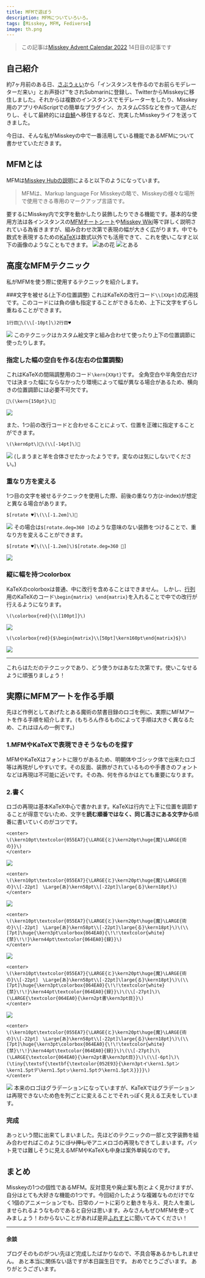 ```yaml
---
title: MFMで遊ぼう
description: MFMについていろいろ。
tags: [Misskey, MFM, Fediverse]
image: th.png
---
```


> この記事は[Misskey Advent Calendar 2022](https://adventar.org/calendars/7354) 14日目の記事です

## 自己紹介
約7ヶ月前のある日、[さぶうぇい](https://submarin.online)から「インスタンスを作るのでお前らモデレーターだ来い」とお声掛け™をされSubmarinに登録し、TwitterからMisskeyに移住しました。それからは複数のインスタンスでモデレーターをしたり、Misskey用のアプリやAiScriptでの簡単なプラグイン、カスタムCSSなどを作って遊んだりし、そして最終的には[自鯖](https://fle.studio)へ移住するなど、充実したMisskeyライフを送ってきました。

今日は、そんな私がMisskeyの中で一番活用している機能であるMFMについて書かせていただきます。

## MFMとは
MFMは[Misskey Hubの説明](https://misskey-hub.net/docs/features/001_MFM.html)によると以下のようになっています。
> MFMは、Markup language For Misskeyの略で、Misskeyの様々な場所で使用できる専用のマークアップ言語です。

要するにMisskey内で文字を動かしたり装飾したりできる機能です。基本的な使用方法は各インスタンスの[MFMチートシート](https://fle.studio/001_MFM-cheat-sheet)や[Misskey Wiki](https://wiki.misskey.io/ja/function/001_MFM)等で詳しく説明されている為省きますが、組み合わせ次第で表現の幅が大きく広がります。中でも数式を表現するための[KaTeX](https://wiki.misskey.io/ja/function/001_MFM#latex%E8%A1%A8%E7%8F%BE)は数式以外でも活用できて、これを使いこなすと以下の画像のようなこともできます。
![あの花](/image/001_MFMで遊ぼう/01.jpg)
![とある](/image/001_MFMで遊ぼう/02.jpg)


## 高度なMFMテクニック
私がMFMを使う際に使用するテクニックを紹介します。

###文字を被せる(上下の位置調整)
これはKaTeXの改行コード`\\[XXpt]`の応用技です。このコードには負の値も指定することができるため、上下に文字をずらし重ねることができます。
```
1行目💛\(\\[-10pt]\)2行目♥
```
![](/image/001_MFMで遊ぼう/03.jpg)
このテクニックはカスタム絵文字と組み合わせて使ったり上下の位置調節に使ったりします。

### 指定した幅の空白を作る(左右の位置調整)
これはKaTeXの間隔調整用のコード`\kern{XXpt}`です。
全角空白や半角空白だけでは決まった幅にならなかったり環境によって幅が異なる場合があるため、横向きの位置調節には必要不可欠です。
```
💛\(\kern{150pt}\)🐣
```
![](/image/001_MFMで遊ぼう/04.jpg)

また、1つ前の改行コードと合わせることによって、位置を正確に指定することができます。
```
\(\kern6pt\)🐏\(\\[-14pt]\)🦓
```
![](/image/001_MFMで遊ぼう/05.jpg)
(しまうまと羊を合体させたかったようです。変なのは気にしないでください。)

### 重なり方を変える
1つ目の文字を被せるテクニックを使用した際、前後の重なり方(z-index)が想定と異なる場合があります。
```
$[rotate ♥]\(\\[-1.2em]\)🐣
```
![](/image/001_MFMで遊ぼう/06.jpg)
その場合は`$[rotate.deg=360 ]`のような意味のない装飾をつけることで、重なり方を変えることができます。
```
$[rotate ♥]\(\\[-1.2em]\)$[rotate.deg=360 🐣]
```
![](/image/001_MFMで遊ぼう/07.jpg)

### 縦に幅を持つcolorbox
KaTeXのcolorboxは普通、中に改行を含めることはできません。
しかし、[行列](https://ja.m.wikipedia.org/wiki/%E8%A1%8C%E5%88%97)用のKaTeXのコード`\begin{matrix} \end{matrix}`を入れることで中での改行が行えるようになります。
```
\(\colorbox{red}{\\[100pt]}\)
```
![](/image/001_MFMで遊ぼう/08.jpg)
```
\(\colorbox{red}{$\begin{matrix}\\[50pt]\kern160pt\end{matrix}$}\)
```
![](/image/001_MFMで遊ぼう/09.jpg)

***
これらはただのテクニックであり、どう使うかはあなた次第です。使いこなせるように頑張りましょう！

## 実際にMFMアートを作る手順
先ほど作例としてあげたとある魔術の禁書目録のロゴを例に、実際にMFMアートを作る手順を紹介します。(もちろん作るものによって手順は大きく異なるため、これはほんの一例です。)
### 1.MFMやKaTeXで表現できそうなものを探す
MFMやKaTeXはフォントに限りがあるため、明朝体やゴシック体で出来たロゴ等は再現がしやすいです。その反面、装飾がされているものや手書きのフォントなどは再現は不可能に近いです。その為、何を作るかはとても重要になります。
### 2.書く
ロゴの再現は基本KaTeX中心で書かれます。KaTeXは行内で上下に位置を調節することが得意でないため、文字を**読む順番ではなく、同じ高さにある文字から**順番に書いていくのがコツです。
```
<center>
\(\kern10pt\textcolor{055EA7}{\LARGE{と}\kern20pt\huge{魔}\LARGE{術の}}\)
</center>
```
![](/image/001_MFMで遊ぼう/10.jpg)

```
<center>
\(\kern10pt\textcolor{055EA7}{\LARGE{と}\kern20pt\huge{魔}\LARGE{術の}\\[-22pt]　\Large{あ}\kern58pt\\[-22pt]\large{る}\kern18pt}\)
</center>
```
![](/image/001_MFMで遊ぼう/11.jpg)

```
<center>
\(\kern10pt\textcolor{055EA7}{\LARGE{と}\kern20pt\huge{魔}\LARGE{術の}\\[-22pt]　\Large{あ}\kern58pt\\[-22pt]\large{る}\kern18pt}\)\(\\[7pt]\huge{\kern3pt\colorbox{064EA0}{\!\!\textcolor{white}{禁}\!\!}\kern44pt\textcolor{064EA0}{録}}\)
</center>
```
![](/image/001_MFMで遊ぼう/12.jpg)

```
<center>
\(\kern10pt\textcolor{055EA7}{\LARGE{と}\kern20pt\huge{魔}\LARGE{術の}\\[-22pt]　\Large{あ}\kern58pt\\[-22pt]\large{る}\kern18pt}\)\(\\[7pt]\huge{\kern3pt\colorbox{064EA0}{\!\!\textcolor{white}{禁}\!\!}\kern44pt\textcolor{064EA0}{録}}\)\(\\[-27pt]\)\(\LARGE{\textcolor{064EA0}{\kern2pt書\kern3pt目}}\)
</center>
```
![](/image/001_MFMで遊ぼう/13.jpg)

```
<center>
\(\kern10pt\textcolor{055EA7}{\LARGE{と}\kern20pt\huge{魔}\LARGE{術の}\\[-22pt]　\Large{あ}\kern58pt\\[-22pt]\large{る}\kern18pt}\)\(\\[7pt]\huge{\kern3pt\colorbox{064EA0}{\!\!\textcolor{white}{禁}\!\!}\kern44pt\textcolor{064EA0}{録}}\)\(\\[-27pt]\)\(\LARGE{\textcolor{064EA0}{\kern2pt書\kern3pt目}}\)\(\\[-6pt]\)\(\tiny{\textsf{\textbf{\textcolor{052E93}{\kern3ptイ\kern1.5ptン\kern1.5ptデ\kern1.5ptッ\kern1.5ptク\kern1.5ptス}}}}\)
</center>
```
![](/image/001_MFMで遊ぼう/14.jpg)
本来のロゴはグラデーションになっていますが、KaTeXではグラデーションは再現できないため色を列ごとに変えることでそれっぽく見える工夫をしています。

### 完成
あっという間に出来てしまいました。先ほどのテクニックの一部と文字装飾を組み合わせればこのように~~ゴリ押しで~~アニメロゴの再現もできてしまいます。パット見では難しそうに見えるMFMやKaTeXも中身は案外単純なのです。

## まとめ
Misskeyの1つの個性であるMFM。反対意見や廃止案も割とよく見かけますが、自分はとても大好きな機能の1つです。今回紹介したような複雑なものだけでなく1個のアニメーションでも、日常のノートに彩りと動きを与え、見た人を楽しませられるようなものであると自分は思います。みなさんもぜひMFMを使ってみましょう！わからないことがあれば是非[ふれすと](https://fle.studio/@xflest)に聞いてみてください！


***

#### 余談
ブログそのものがつい先ほど完成したばかりなので、不具合等あるかもしれません。
あと本当に関係ない話ですが本日誕生日です。
おめでとうございます。
ありがとうございます。